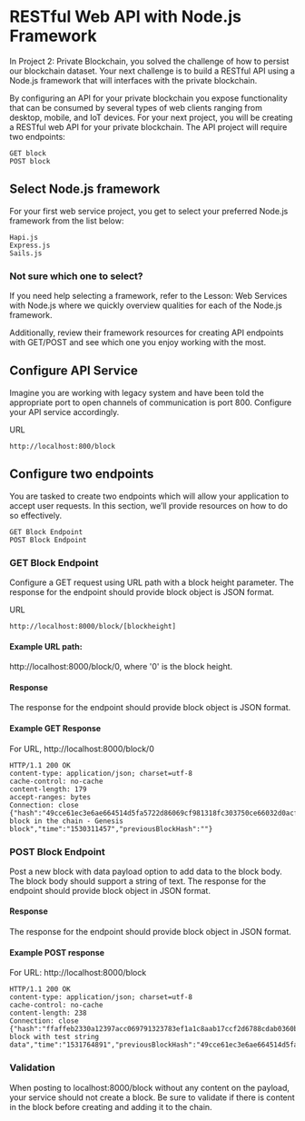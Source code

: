 # RESTful Web API with Node.js Framework

In Project 2: Private Blockchain, you solved the challenge of how to persist our blockchain dataset. Your next challenge is to build a RESTful API using a Node.js framework that will interfaces with the private blockchain.

By configuring an API for your private blockchain you expose functionality that can be consumed by several types of web clients ranging from desktop, mobile, and IoT devices. For your next project, you will be creating a RESTful web API for your private blockchain. The API project will require two endpoints:
```
GET block
POST block
```

## Select Node.js framework

For your first web service project, you get to select your preferred Node.js framework from the list below:
```
Hapi.js
Express.js
Sails.js
```

### Not sure which one to select?

If you need help selecting a framework, refer to the Lesson: Web Services with Node.js where we quickly overview qualities for each of the Node.js framework.

Additionally, review their framework resources for creating API endpoints with GET/POST and see which one you enjoy working with the most.

## Configure API Service

Imagine you are working with legacy system and have been told the appropriate port to open channels of communication is port 800. Configure your API service accordingly.

URL
```
http://localhost:800/block
```

## Configure two endpoints

You are tasked to create two endpoints which will allow your application to accept user requests. In this section, we’ll provide resources on how to do so effectively.
```
GET Block Endpoint
POST Block Endpoint
```

### GET Block Endpoint
Configure a GET request using URL path with a block height parameter. The response for the endpoint should provide block object is JSON format.

URL
```
http://localhost:8000/block/[blockheight]
```

#### Example URL path:
http://localhost:8000/block/0, where '0' is the block height.

#### Response
The response for the endpoint should provide block object is JSON format.

#### Example GET Response
For URL, http://localhost:8000/block/0
```
HTTP/1.1 200 OK
content-type: application/json; charset=utf-8
cache-control: no-cache
content-length: 179
accept-ranges: bytes
Connection: close          
{"hash":"49cce61ec3e6ae664514d5fa5722d86069cf981318fc303750ce66032d0acff3","height":0,"body":"First block in the chain - Genesis block","time":"1530311457","previousBlockHash":""}
```

### POST Block Endpoint
Post a new block with data payload option to add data to the block body. The block body should support a string of text. The response for the endpoint should provide block object in JSON format.

#### Response
The response for the endpoint should provide block object in JSON format.

#### Example POST response
For URL: http://localhost:8000/block
```
HTTP/1.1 200 OK
content-type: application/json; charset=utf-8
cache-control: no-cache
content-length: 238
Connection: close
{"hash":"ffaffeb2330a12397acc069791323783ef1a1c8aab17ccf2d6788cdab0360b90","height":1,"body":"Testing block with test string data","time":"1531764891","previousBlockHash":"49cce61ec3e6ae664514d5fa5722d86069cf981318fc303750ce66032d0acff3"}
```

### Validation
When posting to localhost:8000/block without any content on the payload, your service should not create a block. Be sure to validate if there is content in the block before creating and adding it to the chain.
